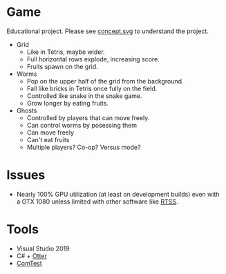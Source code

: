 # Game
Educational project. Please see [concept.svg](https://raw.githubusercontent.com/anvemaha/worm-bricks/master/concept.svg) to understand the project.
- Grid
    - Like in Tetris, maybe wider.
    - Full horizontal rows explode, increasing score.
    - Fruits spawn on the grid.
- Worms
    - Pop on the upper half of the grid from the background.
    - Fall like bricks in Tetris once fully on the field.
    - Controlled like snake in the snake game.
    - Grow longer by eating fruits.
- Ghosts
    - Controlled by players that can move freely.
    - Can control worms by posessing them
    - Can move freely
    - Can't eat fruits
    - Multiple players? Co-op? Versus mode?
# Issues
- Nearly 100% GPU utilization (at least on development builds) even with a GTX 1080 unless limited with other software like [RTSS](https://www.guru3d.com/files-details/rtss-rivatuner-statistics-server-download.html).
# Tools
- Visual Studio 2019
- C# + [Otter](http://otter2d.com/)
- [ComTest](https://trac.cc.jyu.fi/projects/comtest/wiki/ComTestInEnglish) 